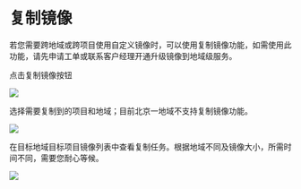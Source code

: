# 复制镜像

若您需要跨地域或跨项目使用自定义镜像时，可以使用复制镜像功能，如需使用此功能，请先申请工单或联系客户经理开通升级镜像到地域级服务。

点击复制镜像按钮

![](/images/guide/image/复制镜像1.png)

选择需要复制到的项目和地域；目前北京一地域不支持复制镜像功能。

![](/images/guide/image/复制镜像弹窗.png)

在目标地域目标项目镜像列表中查看复制任务。根据地域不同及镜像大小，所需时间不同，需要您耐心等候。

![](/images/guide/image/复制镜像查看.png)
